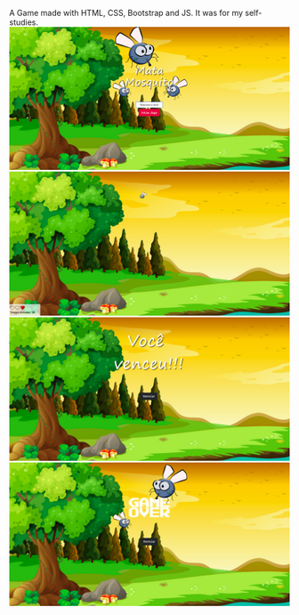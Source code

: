 A Game made with HTML, CSS, Bootstrap and JS. It was for my self-studies.
![](/initialScreen.png)
![](/GameScreen.png)
![](/VictoryScreen.png)
![](/GameOverScreen.png)
